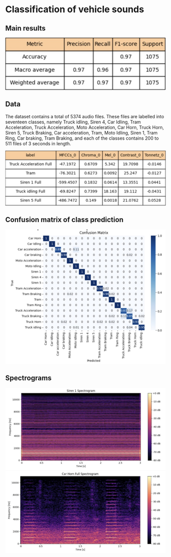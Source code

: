 # Classification of vehicle sounds

<!-- A catchy project logo or banner goes here -->
## Main results
![](pics/metrics_2.jpg)


## Data
The dataset contains a total of 5374 audio files. These files are labelled into seventeen classes, namely Truck idling, Siren 4, Car Idling, Tram Acceleration, Truck Acceleration, Moto Acceleration, Car Horn, Truck Horn, Siren 5, Truck Braking, Car acceleration, Tram, Moto Idling, Siren 1, Tram Ring, Car braking, Tram Braking, and each of the classes contains 200 to 511 files of 3 seconds in length. 

![](pics/sample_data.jpg)

## Confusion matrix of class prediction
![](pics/confusion_matrix.jpg)

## Spectrograms

![](pics/spectrogram_1.jpg)
![](pics/spectrogram_2.jpg)
